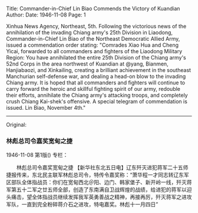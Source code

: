 Title: Commander-in-Chief Lin Biao Commends the Victory of Kuandian
Author:
Date: 1946-11-08
Page: 1

Xinhua News Agency, Northeast, 5th. Following the victorious news of the annihilation of the invading Chiang army's 25th Division in Liaodong, Commander-in-Chief Lin Biao of the Northeast Democratic Allied Army, issued a commendation order stating: "Comrades Xiao Hua and Cheng Yicai, forwarded to all commanders and fighters of the Liaodong Military Region: You have annihilated the entire 25th Division of the Chiang army's 52nd Corps in the area northwest of Kuandian at @yang, Bianmen, Hanjiabaozi, and Xinkailing, creating a brilliant achievement in the southeast Manchurian self-defense war, and dealing a head-on blow to the invading Chiang army. It is hoped that all commanders and fighters will continue to carry forward the heroic and skillful fighting spirit of our army, redouble their efforts, annihilate the Chiang army's attacking troops, and completely crush Chiang Kai-shek's offensive. A special telegram of commendation is issued. Lin Biao, November 4th."



<hr /> 

Original: 


### 林彪总司令嘉奖宽甸之捷

1946-11-08
第1版()
专栏：

　　林彪总司令嘉奖宽甸之捷
    【新华社东北五日电】辽东歼灭进犯蒋军二十五师捷报传来，东北民主联军林彪总司令，特传令嘉奖称：“萧华程一才同志转辽东军区部队全体指战员：你们在宽甸西北＠阳、边门、韩家堡子、新开岭一线，歼灭蒋军第五十二军之廿五师全部，创造了东南满自卫战辉煌的战绩，给进犯的蒋军以迎头痛击，望全体指战员继续发挥我军英勇善战之精神，再接再厉，歼灭蒋军之进攻军队，一直到完全粉碎蒋介石之进攻，特电嘉奖。林彪十一月四日”
